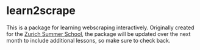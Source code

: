 # learn2scrape

This is a package for learning webscraping interactively. Originally created for the [Zurich Summer School](http://zurichsummerschool.com/), the package will be updated over the next month to include additional lessons, so make sure to check back.

